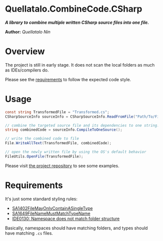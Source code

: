 Quellatalo.CombineCode.CSharp
=============================

***A library to combine multiple written CSharp source files into one file.***

**Author:** *Quellatalo Nin*

# Overview

The project is still in early stage.
It does not scan the local folders as much as IDEs/compilers do.

Please see the [requirements](#requirements) to follow the expected code style.

# Usage

```csharp
const string TransformedFile = "Transformed.cs";
CSharpSourceInfo sourceInfo = CSharpSourceInfo.ReadFromFile("Path/To/File.cs");

// combine the targeted source file and its dependencies to one string.
string combinedCode = sourceInfo.CompileToOneSource();

// write the combined code to file
File.WriteAllText(TransformedFile, combinedCode);

// open the newly written file by using the OS's default behavior
FileUtils.OpenFile(TransformedFile);
```

Please visit [the project repository](https://github.com/quellatalo/CombineCode) to see some examples.

# Requirements

It's just some standard styling rules:
- [SA1402FileMayOnlyContainASingleType](https://github.com/DotNetAnalyzers/StyleCopAnalyzers/blob/master/documentation/SA1402.md)
- [SA1649FileNameMustMatchTypeName](https://github.com/DotNetAnalyzers/StyleCopAnalyzers/blob/master/documentation/SA1649.md)
- [IDE0130: Namespace does not match folder structure](https://learn.microsoft.com/en-us/dotnet/fundamentals/code-analysis/style-rules/ide0130)

Basically, namespaces should have matching folders, and types should have matching `.cs` files.
